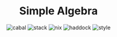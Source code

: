 <div align="center">

# Simple Algebra

![cabal](https://github.com/tbidne/simple-algebra/workflows/cabal/badge.svg?branch=main)
![stack](https://github.com/tbidne/simple-algebra/workflows/stack/badge.svg?branch=main)
![nix](https://github.com/tbidne/simple-algebra/workflows/nix/badge.svg?branch=main)
![haddock](https://github.com/tbidne/simple-algebra/workflows/haddock/badge.svg?branch=main)
![style](https://github.com/tbidne/simple-algebra/workflows/style/badge.svg?branch=main)

</div>
